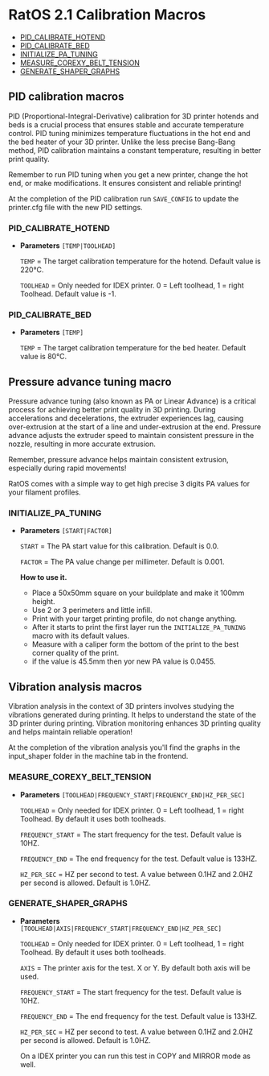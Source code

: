 # RatOS 2.1 Calibration Macros

- [PID_CALIBRATE_HOTEND](#pid_calibrate_hotend)
- [PID_CALIBRATE_BED](#pid_calibrate_bed)
- [INITIALIZE_PA_TUNING](#initialize_pa_tuning)
- [MEASURE_COREXY_BELT_TENSION](#measure_corexy_belt_tension)
- [GENERATE_SHAPER_GRAPHS](#generate_shaper_graphs)


## PID calibration macros

PID (Proportional-Integral-Derivative) calibration for 3D printer hotends and beds is a crucial process that ensures stable and accurate temperature control. PID tuning minimizes temperature fluctuations in the hot end and the bed heater of your 3D printer. Unlike the less precise Bang-Bang method, PID calibration maintains a constant temperature, resulting in better print quality. 

Remember to run PID tuning when you get a new printer, change the hot end, or make modifications. It ensures consistent and reliable printing!

At the completion of the PID calibration run `SAVE_CONFIG` to update the printer.cfg file with the new PID settings.

### PID_CALIBRATE_HOTEND
- **Parameters** `[TEMP|TOOLHEAD]`

	`TEMP` = The target calibration temperature for the hotend. Default value is 220°C.

	`TOOLHEAD` = Only needed for IDEX printer. 0 = Left toolhead, 1 = right Toolhead. Default value is -1.

### PID_CALIBRATE_BED
- **Parameters** `[TEMP]`

	`TEMP` = The target calibration temperature for the bed heater. Default value is 80°C.


## Pressure advance tuning macro

Pressure advance tuning (also known as PA or Linear Advance) is a critical process for achieving better print quality in 3D printing. During accelerations and decelerations, the extruder experiences lag, causing over-extrusion at the start of a line and under-extrusion at the end. Pressure advance adjusts the extruder speed to maintain consistent pressure in the nozzle, resulting in more accurate extrusion.

Remember, pressure advance helps maintain consistent extrusion, especially during rapid movements! 

RatOS comes with a simple way to get high precise 3 digits PA values for your filament profiles.

### INITIALIZE_PA_TUNING
- **Parameters** `[START|FACTOR]`

	`START` = The PA start value for this calibration. Default is 0.0.

	`FACTOR` = The PA value change per millimeter.  Default is 0.001.

	**How to use it.**
	- Place a 50x50mm square on your buildplate and make it 100mm height.
	- Use 2 or 3 perimeters and little infill.
	- Print with your target printing profile, do not change anything.
	- After it starts to print the first layer run the `INITIALIZE_PA_TUNING` macro with its default values.
	- Measure with a caliper form the bottom of the print to the best corner quality of the print.
	- if the value is 45.5mm then yor new PA value is 0.0455.


## Vibration analysis macros

Vibration analysis in the context of 3D printers involves studying the vibrations generated during printing. It helps to understand the state of the 3D printer during printing. Vibration monitoring enhances 3D printing quality and helps maintain reliable operation! 

At the completion of the vibration analysis you'll find the graphs in the input_shaper folder in the machine tab in the frontend.

### MEASURE_COREXY_BELT_TENSION
- **Parameters** `[TOOLHEAD|FREQUENCY_START|FREQUENCY_END|HZ_PER_SEC]`

	`TOOLHEAD` = Only needed for IDEX printer. 0 = Left toolhead, 1 = right Toolhead. By default it uses both toolheads.

	`FREQUENCY_START` = The start frequency for the test. Default value is 10HZ.

	`FREQUENCY_END` = The end frequency for the test. Default value is 133HZ.

	`HZ_PER_SEC` = HZ per second to test. A value between 0.1HZ and 2.0HZ per second is allowed. Default is 1.0HZ.

### GENERATE_SHAPER_GRAPHS
- **Parameters** `[TOOLHEAD|AXIS|FREQUENCY_START|FREQUENCY_END|HZ_PER_SEC]`

	`TOOLHEAD` = Only needed for IDEX printer. 0 = Left toolhead, 1 = right Toolhead. By default it uses both toolheads.

	`AXIS` = The printer axis for the test. X or Y. By default both axis will be used.

	`FREQUENCY_START` = The start frequency for the test. Default value is 10HZ.

	`FREQUENCY_END` = The end frequency for the test. Default value is 133HZ.

	`HZ_PER_SEC` = HZ per second to test. A value between 0.1HZ and 2.0HZ per second is allowed. Default is 1.0HZ.

	On a IDEX printer you can run this test in COPY and MIRROR mode as well. 
